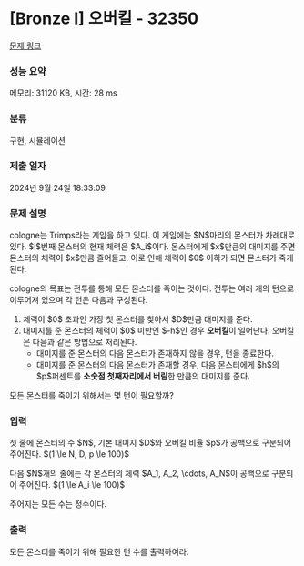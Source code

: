 # [Bronze I] 오버킬 - 32350 

[문제 링크](https://www.acmicpc.net/problem/32350) 

### 성능 요약

메모리: 31120 KB, 시간: 28 ms

### 분류

구현, 시뮬레이션

### 제출 일자

2024년 9월 24일 18:33:09

### 문제 설명

<p>cologne는 Trimps라는 게임을 하고 있다. 이 게임에는 $N$마리의 몬스터가 차례대로 있다. $i$번째 몬스터의 현재 체력은 $A_i$이다. 몬스터에게 $x$만큼의 대미지를 주면 몬스터의 체력이 $x$만큼 줄어들고, 이로 인해 체력이 $0$ 이하가 되면 몬스터가 죽게 된다.</p>

<p>cologne의 목표는 전투를 통해 모든 몬스터를 죽이는 것이다. 전투는 여러 개의 턴으로 이루어져 있으며 각 턴은 다음과 구성된다.</p>

<ol>
	<li>체력이 $0$ 초과인 가장 첫 몬스터를 찾아서 $D$만큼 대미지를 준다.</li>
	<li>대미지를 준 몬스터의 체력이 $0$ 미만인 $-h$인 경우 <strong>오버킬</strong>이 일어난다. 오버킬은 다음과 같은 방법으로 처리된다.
	<ul>
		<li>대미지를 준 몬스터의 다음 몬스터가 존재하지 않을 경우, 턴을 종료한다.</li>
		<li>대미지를 준 몬스터의 다음 몬스터가 존재할 경우, 다음 몬스터에게 $h$의 $p$퍼센트를 <strong>소숫점 첫째자리에서 버림</strong>한 만큼의 대미지를 준다.</li>
	</ul>
	</li>
</ol>

<p>모든 몬스터를 죽이기 위해서는 몇 턴이 필요할까?</p>

### 입력 

 <p>첫 줄에 몬스터의 수 $N$, 기본 대미지 $D$와 오버킬 비율 $p$가 공백으로 구분되어 주어진다. $(1 \le N, D, p \le 100)$</p>

<p>다음 $N$개의 줄에는 각 몬스터의 체력 $A_1, A_2, \cdots, A_N$이 공백으로 구분되어 주어진다. $(1 \le A_i \le 100)$</p>

<p>주어지는 모든 수는 정수이다.</p>

### 출력 

 <p>모든 몬스터를 죽이기 위해 필요한 턴 수를 출력하여라.</p>

